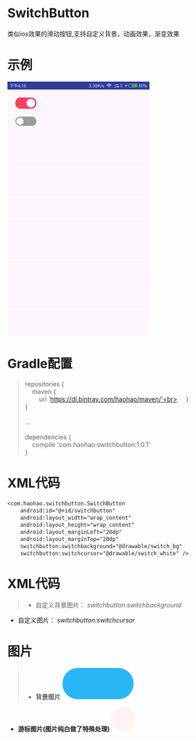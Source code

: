 # SwitchButton
类似ios效果的滑动按钮,支持自定义背景，动画效果，渐变效果

# 示例
![例子](docs/show.gif)


# Gradle配置
> repositories {<br>
&nbsp;&nbsp;&nbsp;&nbsp;maven {<br>
&nbsp;&nbsp;&nbsp;&nbsp;&nbsp;&nbsp;&nbsp;&nbsp;url 'https://dl.bintray.com/haohao/maven/'<br>
&nbsp;&nbsp;&nbsp;&nbsp;}<br>
}<br><br>
...<br><br>
dependencies {<br>
&nbsp;&nbsp;&nbsp;&nbsp;compile 'com.haohao:switchbutton:1.0.1'<br>
}<br>

# XML代码
    <com.haohao.switchbutton.SwitchButton
        android:id="@+id/switchbutton"
        android:layout_width="wrap_content"
        android:layout_height="wrap_content"
        android:layout_marginLeft="20dp"
        android:layout_marginTop="20dp"
        switchbutton:switchbackground="@drawable/switch_bg"
        switchbutton:switchcursor="@drawable/switch_white" />

# XML代码
> + 自定义背景图片：  *switchbutton:switchbackground*
+  自定义图片： *switchbutton:switchcursor*

# 图片
> + **背景图片**   ![例子](docs/switch_bg.png)
+  **游标图片(图片纯白做了特殊处理)**  ![例子](docs/switch_white.png)
